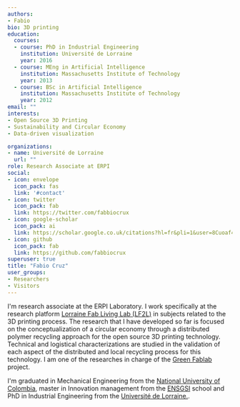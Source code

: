```yaml
---
authors:
- Fabio
bio: 3D printing
education:
  courses:
  - course: PhD in Industrial Engineering
    institution: Université de Lorraine
    year: 2016
  - course: MEng in Artificial Intelligence
    institution: Massachusetts Institute of Technology
    year: 2013
  - course: BSc in Artificial Intelligence
    institution: Massachusetts Institute of Technology
    year: 2012
email: ""
interests:
- Open Source 3D Printing
- Sustainability and Circular Economy
- Data-driven visualization 

organizations:
- name: Université de Lorraine
  url: ""
role: Research Associate at ERPI
social:
- icon: envelope
  icon_pack: fas
  link: '#contact'
- icon: twitter
  icon_pack: fab
  link: https://twitter.com/fabbiocrux
- icon: google-scholar
  icon_pack: ai
  link: https://scholar.google.co.uk/citations?hl=fr&pli=1&user=8Cuoaf4AAAAJ
- icon: github
  icon_pack: fab
  link: https://github.com/fabbiocrux
superuser: true
title: "Fabio Cruz"
user_groups:
- Researchers
- Visitors
---
```



I'm research associate at the ERPI Laboratory.
I work specifically at the research platform [Lorraine Fab Living Lab (LF2L)](http://lf2l.fr/) in subjects related to the 3D printing process.
The research that I have developed so far is focused on the conceptualization of a circular economy through a distributed polymer recycling approach for the open source 3D printing technology.
Technical and logistical characterizations are studied in the validation of each aspect of the distributed and local recycling process for this technology.
I am one of the researches in charge of the [Green Fablab](/projects/green-fablab/) project.

I'm graduated in Mechanical Engineering from the  [National University of Colombia](http://unal.edu.co/), master in Innovation management from the [ENSGSI](https://www.ensgsi.univ-lorraine.fr/) school and PhD in Industrial Engineering from the [Université de Lorraine.](https://www.univ-lorraine.fr/). 




